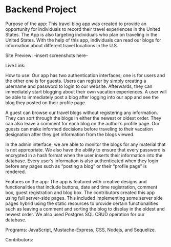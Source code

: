 # Backend Project 

Purpose of the app: This travel blog app was created to provide an opportunity for individuals to record their travel experiences in the United States. The App is also targeting individuals who plan on traveling in the United States. With the help of this app, individuals can read our blogs for information about different travel locations in the U.S. 

Site Preview: -insert screenshots here-

Live Link: 

How to use: Our app has two authentication interfaces; one is for users and the other one is for guests. Users can register by simply creating a username and password to login to our website. Afterwards, they can immediately start blogging about their own vacation experiences. A user will be able to immediately post a blog after logging into our app and see the blog they posted on their profile page.

A guest can browse our travel blogs without registering any information. They can sort through the blogs in either the newest or oldest order. They can also leave a comment for each blog on the author’s profile page. Our guests can make informed decisions before traveling to their vacation designation after they get information from the blogs viewed.

In the admin interface, we are able to monitor the blogs for any material that is not appropriate. We also have the ability to ensure that every password is encrypted in a hash format when the user inserts their information into the database. Every user’s information is also authenticated when they login before any pages such as “posting a blog” or their “profile page” is rendered. 

Features on the app: The app is featured with creative designs and functionalities that include buttons, date and time registration, comment box, guest registration and blog box. The contributors created this app using full server-side pages. This included implementing some server side pages hybrid using the static resources to provide certain functionalities such as leaving a comment and sorting the blog to display in the oldest and newest order. We also used Postgres SQL CRUD operation for our database. 

Programs: JavaScript, Mustache-Express, CSS, Nodejs, and Sequelize. 

Contributors:
